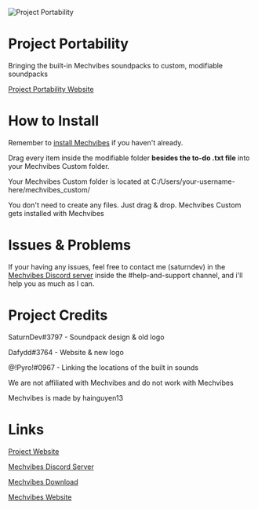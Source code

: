 ![Project Portability](https://i.ibb.co/D8L1kcF/current-logo.png)

# Project Portability

Bringing the built-in Mechvibes soundpacks to custom, modifiable soundpacks



[Project Portability Website](https://teamgrief.github.io/portability/)




# How to Install

Remember to [install Mechvibes](https://mechvibes.com/download/) if you haven't already.



Drag every item inside the modifiable folder **besides the to-do .txt file** into your Mechvibes Custom folder.

Your Mechvibes Custom folder is located at C:/Users/your-username-here/mechvibes_custom/

You don't need to create any files. Just drag & drop. Mechvibes Custom gets installed with Mechvibes





# Issues & Problems

If your having any issues, feel free to contact me (saturndev) in the [Mechvibes Discord server](https://discord.gg/ydZqwvrvYS) inside the #help-and-support channel, and i'll help you as much as I can.





# Project Credits

SaturnDev#3797 - Soundpack design & old logo

Dafydd#3764 - Website & new logo

@!Pyro!#0967 - Linking the locations of the built in sounds



We are not affiliated with Mechvibes and do not work with Mechvibes

Mechvibes is made by hainguyen13



# Links

[Project Website](https://teamgrief.github.io/portability/)

[Mechvibes Discord Server](https://discord.gg/ydZqwvrvYS)

[Mechvibes Download](https://mechvibes.com/download/)

[Mechvibes Website](https://mechvibes.com/)
